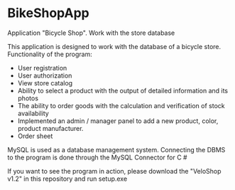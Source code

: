 # BikeShopApp
 Application "Bicycle Shop". Work with the store database

This application is designed to work with the database of a bicycle store.
Functionality of the program:
* User registration
* User authorization
* View store catalog
* Ability to select a product with the output of detailed information and its photos
* The ability to order goods with the calculation and verification of stock availability
* Implemented an admin / manager panel to add a new product, color, product manufacturer.
* Order sheet

MySQL is used as a database management system. Connecting the DBMS to the program is done through the MySQL Connector for C #

If you want to see the program in action, please download the "VeloShop v1.2" in this repository and run setup.exe
